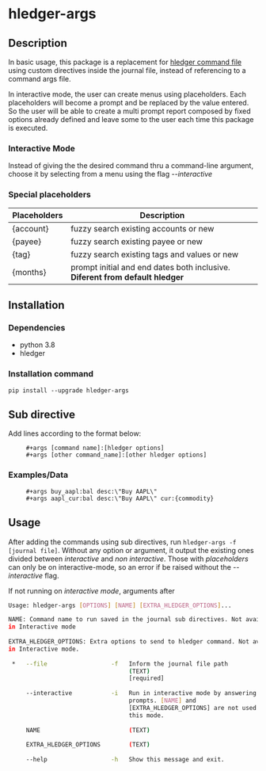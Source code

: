 # hledger-args

## Description

In basic usage, this package is a replacement for [hledger command file](https://hledger.org/1.29/hledger.html#command-arguments) using custom directives inside the journal file, instead of referencing to a command args file.

In interactive mode, the user can create menus using placeholders. Each placeholders will become a prompt and be replaced by the value entered. So the user will be able to create a multi prompt report composed by fixed options already defined and leave some to the user each time this package is executed.

### Interactive Mode

Instead of giving the the desired command thru a command-line argument, choose it by selecting from a menu using the flag *--interactive*

### Special placeholders

| Placeholders | Description                                                                    |
|--------------|--------------------------------------------------------------------------------|
| {account}    | fuzzy search existing accounts or new                                          |
| {payee}      | fuzzy search existing payee or new                                             |
| {tag}        | fuzzy search existing tags and values or new                                   |
| {months}     | prompt initial and end dates both inclusive. **Diferent from default hledger** |


## Installation

### Dependencies

- python 3.8
- hledger

### Installation command

`pip install --upgrade hledger-args`

## Sub directive

Add lines according to the format below:

```text
     #+args [command name]:[hledger options]
     #+args [other command_name]:[other hledger options]
```

### Examples/Data

```text
     #+args buy_aapl:bal desc:\"Buy AAPL\"
     #+args aapl_cur:bal desc:\"Buy AAPL\" cur:{commodity}
```

## Usage

After adding the commands using sub directives, run `hledger-args -f [journal file]`. Without any option or argument, it output the existing ones divided between *interactive* and *non interactive*. Those with *placeholders* can only be on interactive-mode, so an error if be raised without the *--interactive* flag.

If not running on *interactive mode*, arguments after 

```bash
Usage: hledger-args [OPTIONS] [NAME] [EXTRA_HLEDGER_OPTIONS]...                

NAME: Command name to run saved in the journal sub directives. Not available   
in Interactive mode                                                            
                                                                                
EXTRA_HLEDGER_OPTIONS: Extra options to send to hledger command. Not available 
in Interactive mode.     
                                                                             
 *   --file                  -f   Inform the journal file path               
                                  (TEXT)                                     ```
                                  [required]                                 
                                                                             
     --interactive           -i   Run in interactive mode by answering the   
                                  prompts. [NAME] and                        
                                  [EXTRA_HLEDGER_OPTIONS] are not used in    
                                  this mode.                                 
                                                                             
     NAME                         (TEXT)                                     
                                                                             
     EXTRA_HLEDGER_OPTIONS        (TEXT)                                     
                                                                             
     --help                  -h   Show this message and exit.                
                                                                             
```																			 

